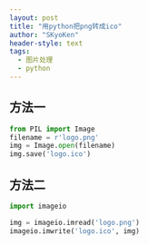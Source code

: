 ```yaml
---
layout: post
title: "用python把png转成ico"
author: "SKyoKen"
header-style: text
tags:
  - 图片处理
  - python
---
```

## 方法一
```Python
from PIL import Image
filename = r'logo.png'
img = Image.open(filename)
img.save('logo.ico')
```
## 方法二
```Python
import imageio

img = imageio.imread('logo.png')
imageio.imwrite('logo.ico', img)
```